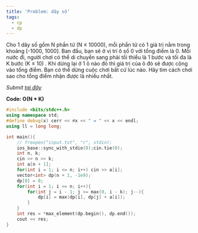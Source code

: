 ```yaml
---
title: 'Problem: dãy số'
tags:
  - cp
  - dp
---
```

Cho 1 dãy số gồm N phần tử (N ≤ 10000), mỗi phần tử có 1 giá trị nằm trong khoảng [-1000, 1000]. 
Ban đầu, bạn sẽ ở vị trí ô số 0 với tổng điểm là 0. Mỗi nước đi, người chơi có thể di chuyển sang phải tối thiểu là 1 bước và tối đa là K bước (K ≤ 10) . 
Khi dừng lại ở 1 ô nào đó thì giá trị của ô đó sẽ được cộng vào tổng điểm. Bạn có thể dừng cuộc chơi bất cứ lúc nào. Hãy tìm cách chơi sao cho tổng điểm nhận được là nhiều nhất.

<!--more-->

*Submit [tại đây](https://oj.vnoi.info/problem/amsseq)*

**Code: O(N * K)**

```cpp
#include <bits/stdc++.h>
using namespace std;
#define debug(x) cerr << #x << " = " << x << endl;
using ll = long long;

int main(){
    // freopen("input.txt", "r", stdin);
    ios_base::sync_with_stdio(0);cin.tie(0);
    int n, k;
    cin >> n >> k;
    int a[n + 1];
    for(int i = 1; i <= n; i++) cin >> a[i];
    vector<int> dp(n + 1, -1e9);
    dp[0] = 0;
    for(int i = 1; i <= n; i++){
        for(int j = i - 1; j >= max(0, i - k); j--){
            dp[i] = max(dp[i], dp[j] + a[i]);
        }
    }
    int res = *max_element(dp.begin(), dp.end());
    cout << res;
}
```

